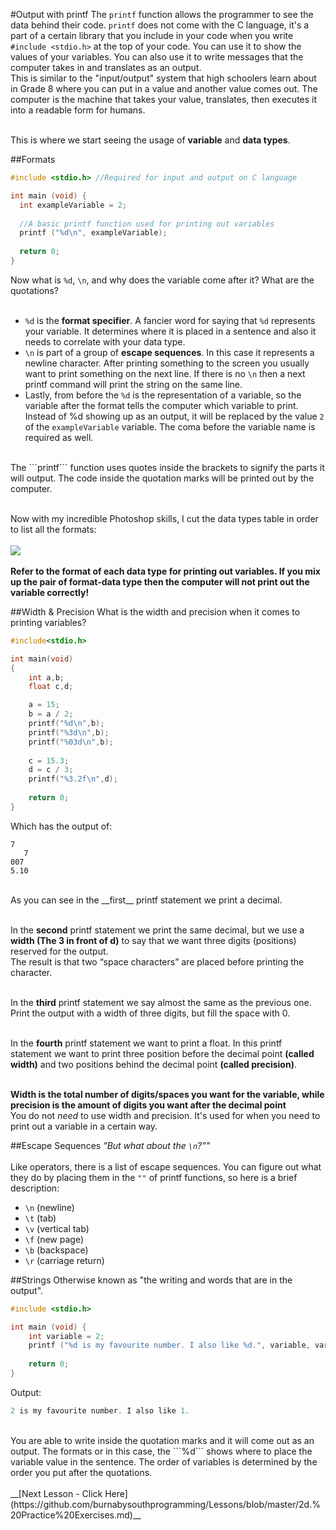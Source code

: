 #Output with printf
The ```printf``` function allows the programmer to see the data behind their code. ```printf``` does not come with the C language, it's a part of a certain library that you include in your code when you write ```#include <stdio.h>``` at the top of your code. You can use it to show the values of your variables.
You can also use it to write messages that the computer takes in and translates as an output.<br>
This is similar to the "input/output" system that high schoolers learn about in Grade 8 where you can put in a value and another value comes out.
The computer is the machine that takes your value, translates, then executes it into a readable form for humans.<br><br>

This is where we start seeing the usage of __variable__ and __data types__.

##Formats
```c
#include <stdio.h> //Required for input and output on C language

int main (void) {
  int exampleVariable = 2;
  
  //A basic printf function used for printing out variables
  printf ("%d\n", exampleVariable);
  
  return 0;
}
```
Now what is ```%d```, ```\n```, and why does the variable come after it? What are the quotations?<br><br>
* ```%d``` is the __format specifier__. A fancier word for saying that ```%d``` represents your variable. It determines where it is placed in a sentence and also it needs to correlate with your data type.
* ```\n``` is part of a group of __escape sequences__. In this case it represents a newline character. After printing something to the screen you usually want to print something on the next line. If there is no ```\n``` then a next printf command will print the string on the same line.
* Lastly, from before the ```%d``` is the representation of a variable, so the variable after the format tells the computer which variable to print. Instead of %d showing up as an output, it will be replaced by the value ```2``` of the ```exampleVariable``` variable. The coma before the variable name is required as well.
<br>
The ```printf``` function uses quotes inside the brackets to signify the parts it will output. The code inside the quotation marks will be printed out by the computer.
<br><br>

Now with my incredible Photoshop skills, I cut the data types table in order to list all the formats: <br><br>
<img src = "http://i.imgur.com/vvBNBpa.jpg"><br><br>
__Refer to the format of each data type for printing out variables. If you mix up the pair of format-data type then the computer will not print out the variable correctly!__

##Width & Precision
What is the width and precision when it comes to printing variables?<br>
```c
#include<stdio.h>

int main(void)
{
	int a,b;
	float c,d;

	a = 15;
	b = a / 2;
	printf("%d\n",b);
	printf("%3d\n",b);
	printf("%03d\n",b);
	
	c = 15.3;
	d = c / 3;
	printf("%3.2f\n",d);
	
	return 0;
}
```
Which has the output of:
```
7
   7
007
5.10
```
<br>
As you can see in the __first__ printf statement we print a decimal. <br><br>

In the __second__ printf statement we print the same decimal, but we use a __width (The 3 in front of d)__ to say that we want three digits (positions) reserved for the output.<br>
The result is that two “space characters” are placed before printing the character.<br><br>

In the __third__ printf statement we say almost the same as the previous one. Print the output with a width of three digits, but fill the space with 0.<br><br>

In the __fourth__ printf statement we want to print a float. In this printf statement we want to print three position before the decimal point __(called width)__ and two positions behind the decimal point __(called precision)__.<br><br>

__Width is the total number of digits/spaces you want for the variable, while precision is the amount of digits you want after the decimal point__<br>
You do not _need_ to use width and precision. It's used for when you need to print out a variable in a certain way.

##Escape Sequences
_"But what about the ```\n```?""_<br><br>
Like operators, there is a list of escape sequences. You can figure out what they do by placing them in the ```""``` of printf functions, so here is a brief description:<br>
* ```\n``` (newline)
* ```\t``` (tab)
* ```\v``` (vertical tab)
* ```\f``` (new page)
* ```\b``` (backspace)
* ```\r``` (carriage return)

##Strings
Otherwise known as "the writing and words that are in the output".
```c
#include <stdio.h>

int main (void) {
	int variable = 2;
	printf ("%d is my favourite number. I also like %d.", variable, variable / 2);
	
	return 0;
}
```
Output:
```c
2 is my favourite number. I also like 1.
```
<br>
You are able to write inside the quotation marks and it will come out as an output. The formats or in this case, the ```%d``` shows where to place the variable value in the sentence. The order of variables is determined by the order you put after the quotations.
<br><br>
__[Next Lesson - Click Here](https://github.com/burnabysouthprogramming/Lessons/blob/master/2d.%20Practice%20Exercises.md)__
